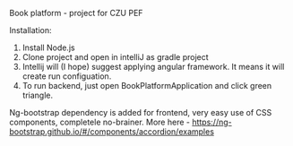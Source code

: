 Book platform - project for CZU PEF

Installation:
1. Install Node.js
2. Clone project and open in intelliJ as gradle project
3. Intellij will (I hope) suggest applying angular framework. It means it will create run configuation.
4. To run backend, just open BookPlatformApplication and click green triangle.

Ng-bootstrap dependency is added for frontend, very easy use of CSS components, completele no-brainer. 
More here -  https://ng-bootstrap.github.io/#/components/accordion/examples